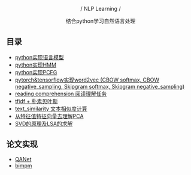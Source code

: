 <p align="center"> / NLP Learning / </p>

<p align="center">结合python学习自然语言处理</p>

## 目录

- [python实现语言模型](https://github.com/SeanLee97/nlp_learning/tree/master/language_model) 
- [python实现HMM](https://github.com/SeanLee97/nlp_learning/tree/master/hmm) 
- [python实现PCFG](https://github.com/SeanLee97/nlp_learning/tree/master/pcfg)
- [pytorch&tensorflow实现word2vec (CBOW softmax, CBOW negative_sampling, Skipgram softmax, Skipgram negative_sampling)](https://github.com/SeanLee97/nlp_learning/tree/master/word2vec)
- [reading comprehension 阅读理解任务](https://github.com/SeanLee97/nlp_learning/tree/master/reading_comprehension)
- [tfidf + 朴素贝叶斯](https://seanlee97.github.io/2018/08/25/%E4%B8%BA%E6%9C%B4%E7%B4%A0%E8%B4%9D%E5%8F%B6%E6%96%AF%E5%8A%A0%E5%85%A5TF-IDF%E7%89%B9%E5%BE%81/)
- [text_similarity 文本相似度计算](https://seanlee97.github.io/2018/08/31/%E4%BD%99%E5%BC%A6%E5%AE%9A%E7%90%86%E5%92%8C%E6%96%87%E6%9C%AC%E7%9B%B8%E4%BC%BC%E5%BA%A6/)
- [从特征值特征向量去理解PCA](https://seanlee97.github.io/2018/03/29/%E4%BB%8E%E7%89%B9%E5%BE%81%E5%80%BC%E7%89%B9%E5%BE%81%E5%90%91%E9%87%8F%E5%8E%BB%E7%90%86%E8%A7%A3PCA/)
- [SVD的原理及LSA的求解](https://seanlee97.github.io/2018/09/01/SVD%E7%9A%84%E5%8E%9F%E7%90%86%E5%8F%8ALSA%E7%9A%84%E6%B1%82%E8%A7%A3/)


## 论文实现
- [QANet](https://github.com/SeanLee97/QANet_dureader)
- [bimpm](https://github.com/SeanLee97/bimpm)

